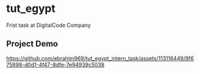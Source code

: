 # tut_egypt

Frist task at DigitalCode Company

## Project Demo




https://github.com/ebrahim969/tut_egypt_intern_task/assets/113116449/9f675898-d0d1-4f47-8dfe-7e94939c5038

